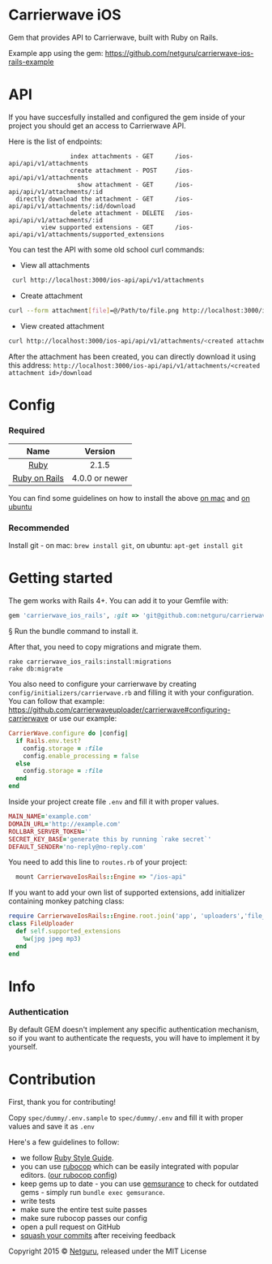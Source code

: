 Carrierwave iOS
=========================================

Gem that provides API to Carrierwave, built with Ruby on Rails.

Example app using the gem: https://github.com/netguru/carrierwave-ios-rails-example

API
===================

If you have succesfully installed and configured the gem inside of your project you should get an access to Carrierwave API.

Here is the list of endpoints:
```
                 index attachments - GET      /ios-api/api/v1/attachments
                 create attachment - POST     /ios-api/api/v1/attachments
                   show attachment - GET      /ios-api/api/v1/attachments/:id
  directly download the attachment - GET      /ios-api/api/v1/attachments/:id/download
                 delete attachment - DELETE   /ios-api/api/v1/attachments/:id
         view supported extensions - GET      /ios-api/api/v1/attachments/supported_extensions
```

You can test the API with some old school curl commands:
- View all attachments
```bash
 curl http://localhost:3000/ios-api/api/v1/attachments
```
- Create attachment
```bash
curl --form attachment[file]=@/Path/to/file.png http://localhost:3000/ios-api/api/v1/attachments
```
- View created attachment
```bash
curl http://localhost:3000/ios-api/api/v1/attachments/<created attachment id>
```

After the attachment has been created, you can directly download it using this address:
`http://localhost:3000/ios-api/api/v1/attachments/<created attachment id>/download`

Config
==================

### Required

| Name |  Version |
| :--: | :---: |
| [Ruby][ruby] | 2.1.5 |
| [Ruby on Rails][rails] | 4.0.0 or newer |

You can find some guidelines on how to install the above [on mac][mac_guidelines] and [on ubuntu][ubuntu_guidelines]

### Recommended

Install git - on mac: `brew install git`, on ubuntu: `apt-get install git`


Getting started
===================
The gem works with Rails 4+. You can add it to your Gemfile with:
```ruby
gem 'carrierwave_ios_rails', :git => 'git@github.com:netguru/carrierwave-ios-rails.git'
```
§
Run the bundle command to install it.

After that, you need to copy migrations and migrate them.
```
rake carrierwave_ios_rails:install:migrations
rake db:migrate
```

You also need to configure your carrierwave by creating `config/initializers/carrierwave.rb` and filling it with your configuration.
You can follow that example: https://github.com/carrierwaveuploader/carrierwave#configuring-carrierwave
or use our example:
```ruby
CarrierWave.configure do |config|
  if Rails.env.test?
    config.storage = :file
    config.enable_processing = false
  else
    config.storage = :file
  end
end
```
Inside your project create file `.env` and fill it with proper values.
```ruby
MAIN_NAME='example.com'
DOMAIN_URL='http://example.com'
ROLLBAR_SERVER_TOKEN=''
SECRET_KEY_BASE='generate this by running `rake secret`'
DEFAULT_SENDER='no-reply@no-reply.com'
```

You need to add this line to `routes.rb` of your project:
```ruby
  mount CarrierwaveIosRails::Engine => "/ios-api"
```

If you want to add your own list of supported extensions, add initializer containing monkey patching class:
```ruby
require CarrierwaveIosRails::Engine.root.join('app', 'uploaders','file_uploader')
class FileUploader
  def self.supported_extensions
    %w(jpg jpeg mp3)
  end
end
```


Info
============

### Authentication

By default GEM doesn't implement any specific authentication mechanism, so if you want to authenticate the requests, you will have to implement it by yourself.


Contribution
============

First, thank you for contributing!

Copy `spec/dummy/.env.sample` to `spec/dummy/.env` and fill it with proper values and save it as `.env`


Here's a few guidelines to follow:

- we follow [Ruby Style Guide][ruby_style_guides].
- you can use [rubocop][rubocop] which can be easily integrated with popular editors. ([our rubocop config][rubocop_config])
- keep gems up to date - you can use [gemsurance][gemsurance] to check for outdated gems - simply run `bundle exec gemsurance`.
- write tests
- make sure the entire test suite passes
- make sure rubocop passes our config
- open a pull request on GitHub
- [squash your commits][squash_commits] after receiving feedback

Copyright  2015 © [Netguru][netguru_url], released under the MIT License

[ruby]: https://www.ruby-lang.org
[rails]: http://www.rubyonrails.org
[postgres]: http://www.postgresql.org
[ios_devise]: https://github.com/netguru/devise-ios
[mac_guidelines]: https://gorails.com/setup/osx/10.10-yosemite
[ubuntu_guidelines]: https://gorails.com/setup/ubuntu/14.10
[postgres_guidelines]: https://wiki.postgresql.org/wiki/Detailed_installation_guides
[spring]: https://github.com/rails/spring
[ruby_style_guides]: https://github.com/bbatsov/ruby-style-guide
[rubocop]: https://github.com/bbatsov/rubocop
[rubocop_config]: https://github.com/netguru/hound/blob/master/config/rubocop.yml
[gemsurance]: https://github.com/appfolio/gemsurance
[squash_commits]: http://blog.steveklabnik.com/posts/2012-11-08-how-to-squash-commits-in-a-github-pull-request
[netguru_url]: https://netguru.co
